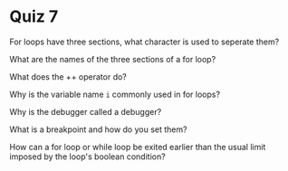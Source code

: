 # Quiz 7

For loops have three sections, what character is used to seperate them?

What are the names of the three sections of a for loop?

What does the ++ operator do?

Why is the variable name `i` commonly used in for loops?

Why is the debugger called a debugger?

What is a breakpoint and how do you set them?

How can a for loop or while loop be exited earlier than the usual limit imposed by the loop's boolean condition?
